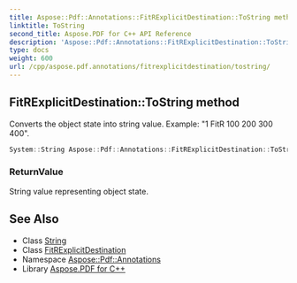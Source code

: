 ```yaml
---
title: Aspose::Pdf::Annotations::FitRExplicitDestination::ToString method
linktitle: ToString
second_title: Aspose.PDF for C++ API Reference
description: 'Aspose::Pdf::Annotations::FitRExplicitDestination::ToString method. Converts the object state into string value. Example: "1 FitR 100 200 300 400" in C++.'
type: docs
weight: 600
url: /cpp/aspose.pdf.annotations/fitrexplicitdestination/tostring/
---
```

## FitRExplicitDestination::ToString method


Converts the object state into string value. Example: "1 FitR 100 200 300 400".

```cpp
System::String Aspose::Pdf::Annotations::FitRExplicitDestination::ToString() const override
```


### ReturnValue

String value representing object state.

## See Also

* Class [String](../../../system/string/)
* Class [FitRExplicitDestination](../)
* Namespace [Aspose::Pdf::Annotations](../../)
* Library [Aspose.PDF for C++](../../../)
